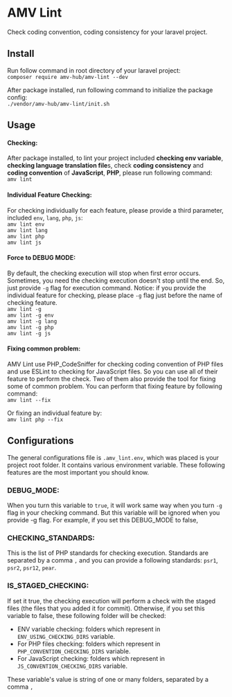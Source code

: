 # AMV Lint
Check coding convention, coding consistency for your laravel project.

## **Install**

Run follow command in root directory of your laravel project:  
``composer require amv-hub/amv-lint --dev``
  

After package installed, run following command to initialize the package config:  
``./vendor/amv-hub/amv-lint/init.sh``


## **Usage**
#### Checking:
After package installed, to lint your project included **checking env variable**, **checking language translation file**s, 
check **coding consistency** and **coding convention** of **JavaScript**, **PHP**, please run following command:  
``amv lint``
  
#### Individual Feature Checking:
For checking individually for each feature, please provide a third parameter, included `env`, `lang`, `php`, `js`:  
``amv lint env``  
``amv lint lang``  
``amv lint php``  
``amv lint js`` 

#### Force to DEBUG MODE:
By default, the checking execution will stop when first error occurs. Sometimes, you need the checking execution doesn't
stop until the end. So, just provide `-g` flag for execution command. Notice: if you provide the individual feature for checking, 
please place `-g` flag just before the name of checking feature.  
``amv lint -g``  
``amv lint -g env``  
``amv lint -g lang``  
``amv lint -g php``  
``amv lint -g js``  

#### Fixing common problem:
AMV Lint use PHP_CodeSniffer for checking coding convention of PHP files and use ESLint to checking for JavaScript files.
So you can use all of their feature to perform the check. Two of them also provide the tool for fixing some of common problem.
You can perform that fixing feature by following command:  
``amv lint --fix``

Or fixing an individual feature by:  
``amv lint php --fix``

## **Configurations**
The general configurations file is `.amv_lint.env`, which was placed is your project root folder. It contains 
various environment variable. These following features are the most important you should know.

### DEBUG_MODE:
When you turn this variable to `true`, it will work same way when you turn `-g` flag in your checking command.
But this variable will be ignored when you provide -g flag. For example, if you set this DEBUG_MODE to false, 

### CHECKING_STANDARDS:
This is the list of PHP standards for checking execution. Standards are separated by a comma `,` and you can provide a following standards:
`psr1`, `psr2`, `psr12`, `pear`.

### IS_STAGED_CHECKING:
If set it true, the checking execution will perform a check with the staged files (the files that you added it for commit). 
Otherwise, if you set this variable to false, these following folder will be checked:
- ENV variable checking: folders which represent in `ENV_USING_CHECKING_DIRS` variable.
- For PHP files checking: folders which represent in `PHP_CONVENTION_CHECKING_DIRS` variable.
- For JavaScript checking: folders which represent in `JS_CONVENTION_CHECKING_DIRS` variable.

These variable's value is string of one or many folders, separated by a comma `,`

